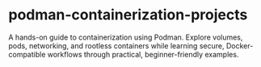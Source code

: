 # podman-containerization-projects
A hands-on guide to containerization using Podman. Explore volumes, pods, networking, and rootless containers while learning secure, Docker-compatible workflows through practical, beginner-friendly examples.
